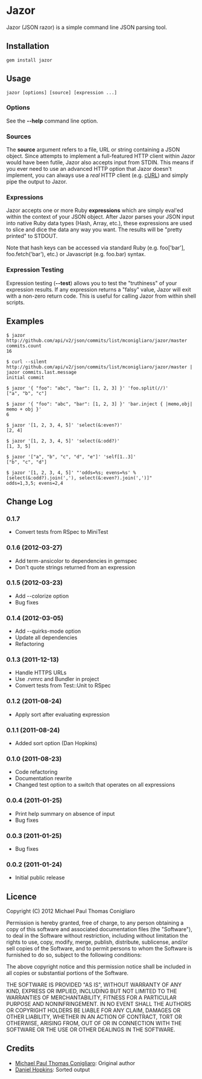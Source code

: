 # Jazor

Jazor (JSON razor) is a simple command line JSON parsing tool.

## Installation

    gem install jazor

## Usage

    jazor [options] [source] [expression ...]

### Options

See the **--help** command line option.

### Sources

The **source** argument refers to a file, URL or string containing a JSON object.
Since attempts to implement a full-featured HTTP client within Jazor would have
been futile, Jazor also accepts input from STDIN. This means if you ever need
to use an advanced HTTP option that Jazor doesn't implement, you can always use
a *real* HTTP client (e.g. [cURL](http://curl.haxx.se/)) and simply pipe the
output to Jazor.

### Expressions

Jazor accepts one or more Ruby **expressions** which are simply eval'ed within
the context of your JSON object. After Jazor parses your JSON input into native
Ruby data types (Hash, Array, etc.), these expressions are used to slice and
dice the data any way you want. The results will be "pretty printed" to STDOUT.

Note that hash keys can be accessed via standard Ruby (e.g. foo['bar'],
foo.fetch('bar'), etc.) or Javascript (e.g. foo.bar) syntax.

### Expression Testing

Expression testing (**--test**) allows you to test the "truthiness" of your
expression results. If any expression returns a "falsy" value, Jazor will exit
with a non-zero return code. This is useful for calling Jazor from within shell
scripts.

## Examples

    $ jazor http://github.com/api/v2/json/commits/list/mconigliaro/jazor/master commits.count
    16

    $ curl --silent http://github.com/api/v2/json/commits/list/mconigliaro/jazor/master | jazor commits.last.message
    initial commit

    $ jazor '{ "foo": "abc", "bar": [1, 2, 3] }' 'foo.split(//)'
    ["a", "b", "c"]

    $ jazor '{ "foo": "abc", "bar": [1, 2, 3] }' 'bar.inject { |memo,obj| memo + obj }'
    6

    $ jazor '[1, 2, 3, 4, 5]' 'select(&:even?)'
    [2, 4]

    $ jazor '[1, 2, 3, 4, 5]' 'select(&:odd?)'
    [1, 3, 5]

    $ jazor '["a", "b", "c", "d", "e"]' 'self[1..3]'
    ["b", "c", "d"]

    $ jazor '[1, 2, 3, 4, 5]' "'odds=%s; evens=%s' % [select(&:odd?).join(','), select(&:even?).join(',')]"
    odds=1,3,5; evens=2,4

## Change Log

### 0.1.7

* Convert tests from RSpec to MiniTest

### 0.1.6 (2012-03-27)

* Add term-ansicolor to dependencies in gemspec
* Don't quote strings returned from an expression

### 0.1.5 (2012-03-23)

* Add --colorize option
* Bug fixes

### 0.1.4 (2012-03-05)

* Add --quirks-mode option
* Update all dependencies
* Refactoring

### 0.1.3 (2011-12-13)

* Handle HTTPS URLs
* Use .rvmrc and Bundler in project
* Convert tests from Test::Unit to RSpec

### 0.1.2 (2011-08-24)

* Apply sort after evaluating expression

### 0.1.1 (2011-08-24)

* Added sort option (Dan Hopkins)

### 0.1.0 (2011-08-23)

* Code refactoring
* Documentation rewrite
* Changed test option to a switch that operates on all expressions

### 0.0.4 (2011-01-25)

* Print help summary on absence of input
* Bug fixes

### 0.0.3 (2011-01-25)

* Bug fixes

### 0.0.2 (2011-01-24)

* Initial public release

## Licence

Copyright (C) 2012 Michael Paul Thomas Conigliaro

Permission is hereby granted, free of charge, to any person obtaining a copy of
this software and associated documentation files (the "Software"), to deal in
the Software without restriction, including without limitation the rights to
use, copy, modify, merge, publish, distribute, sublicense, and/or sell copies
of the Software, and to permit persons to whom the Software is furnished to do
so, subject to the following conditions:

The above copyright notice and this permission notice shall be included in all
copies or substantial portions of the Software.

THE SOFTWARE IS PROVIDED "AS IS", WITHOUT WARRANTY OF ANY KIND, EXPRESS OR
IMPLIED, INCLUDING BUT NOT LIMITED TO THE WARRANTIES OF MERCHANTABILITY,
FITNESS FOR A PARTICULAR PURPOSE AND NONINFRINGEMENT. IN NO EVENT SHALL THE
AUTHORS OR COPYRIGHT HOLDERS BE LIABLE FOR ANY CLAIM, DAMAGES OR OTHER
LIABILITY, WHETHER IN AN ACTION OF CONTRACT, TORT OR OTHERWISE, ARISING FROM,
OUT OF OR IN CONNECTION WITH THE SOFTWARE OR THE USE OR OTHER DEALINGS IN THE
SOFTWARE.

## Credits

* [Michael Paul Thomas Conigliaro](http://conigliaro.org): Original author
* [Daniel Hopkins](https://github.com/danielhopkins): Sorted output
